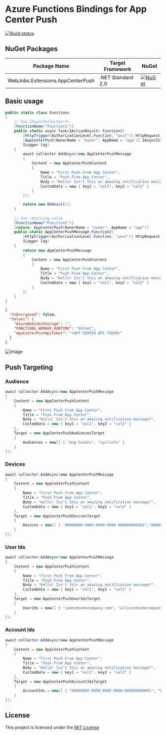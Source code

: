 # Azure Functions Bindings for App Center Push

[![Build status](https://ci.appveyor.com/api/projects/status/emvg64upyptmadei?svg=true)](https://ci.appveyor.com/project/shibayan/azure-functions-appcenterpush-extension)

## NuGet Packages

Package Name | Target Framework | NuGet
---|---|---
WebJobs.Extensions.AppCenterPush | .NET Standard 2.0 | [![NuGet](https://img.shields.io/nuget/v/WebJobs.Extensions.AppCenterPush.svg)](https://www.nuget.org/packages/WebJobs.Extensions.AppCenterPush)

## Basic usage

```csharp
public static class Functions
{
    // Use IAsyncCollector<T>
    [FunctionName("Function1")]
    public static async Task<IActionResult> Function1(
        [HttpTrigger(AuthorizationLevel.Function, "post")] HttpRequest req,
        [AppCenterPush(OwnerName = "owner", AppName = "app")] IAsyncCollector<AppCenterPushMessage> collector,
        ILogger log)
    {
        await collector.AddAsync(new AppCenterPushMessage
        {
            Content = new AppCenterPushContent
            {
                Name = "First Push From App Center",
                Title = "Push From App Center",
                Body = "Hello! Isn't this an amazing notification message?",
                CustomData = new { key1 = "val1", key2 = "val2" }
            }
        });

        return new OkResult();
    }
    
    // Use returning value
    [FunctionName("Function2")]
    [return: AppCenterPush(OwnerName = "owner", AppName = "app")]
    public static AppCenterPushMessage Function2(
        [HttpTrigger(AuthorizationLevel.Function, "post")] HttpRequest req,
        ILogger log)
    {
        return new AppCenterPushMessage
        {
            Content = new AppCenterPushContent
            {
                Name = "First Push From App Center",
                Title = "Push From App Center",
                Body = "Hello! Isn't this an amazing notification message?",
                CustomData = new { key1 = "val1", key2 = "val2" }
            }
        };
    }
}
```

```json
{
  "IsEncrypted": false,
  "Values": {
    "AzureWebJobsStorage": "",
    "FUNCTIONS_WORKER_RUNTIME": "dotnet",
    "AppCenterPushApiToken": "<APP CENTER API TOKEN>"
  }
}
```

![image](https://user-images.githubusercontent.com/1356444/58454220-47c28880-810d-11e9-8718-b66cbcccfa60.png)


## Push Targeting

### Audience

```csharp
await collector.AddAsync(new AppCenterPushMessage
{
    Content = new AppCenterPushContent
    {
        Name = "First Push From App Center",
        Title = "Push From App Center",
        Body = "Hello! Isn't this an amazing notification message?",
        CustomData = new { key1 = "val1", key2 = "val2" }
    },
    Target = new AppCenterPushAudiencesTarget
    {
        Audiences = new[] { "dog-lovers", "cyclists" }
    }
});
```

### Devices

```csharp
await collector.AddAsync(new AppCenterPushMessage
{
    Content = new AppCenterPushContent
    {
        Name = "First Push From App Center",
        Title = "Push From App Center",
        Body = "Hello! Isn't this an amazing notification message?",
        CustomData = new { key1 = "val1", key2 = "val2" }
    },
    Target = new AppCenterPushDevicesTarget
    {
        Devices = new[] { "00000000-0000-0000-0000-000000000001","00000000-0000-0000-0000-000000000002", "00000000-0000-0000-0000-000000000003" }
    }
});
```

### User Ids

```csharp
await collector.AddAsync(new AppCenterPushMessage
{
    Content = new AppCenterPushContent
    {
        Name = "First Push From App Center",
        Title = "Push From App Center",
        Body = "Hello! Isn't this an amazing notification message?",
        CustomData = new { key1 = "val1", key2 = "val2" }
    },
    Target = new AppCenterPushUserIdsTarget
    {
        UserIds = new[] { "james@somecompany.com", "allison@somecompany.com", "anna@somecompany.com" }
    }
});
```

### Account Ids

```csharp
await collector.AddAsync(new AppCenterPushMessage
{
    Content = new AppCenterPushContent
    {
        Name = "First Push From App Center",
        Title = "Push From App Center",
        Body = "Hello! Isn't this an amazing notification message?",
        CustomData = new { key1 = "val1", key2 = "val2" }
    },
    Target = new AppCenterPushAccountIdsTarget
    {
        AccountIds = new[] { "00000000-0000-0000-0000-000000000001", "00000000-0000-0000-0000-000000000002", "00000000-0000-0000-0000-000000000003" }
    }
});
```

## License

This project is licensed under the [MIT License](https://github.com/shibayan/azure-functions-appcenterpush-extension/blob/master/LICENSE)
